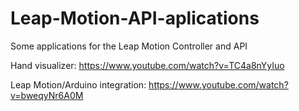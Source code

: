# Leap-Motion-API-aplications
Some applications for the Leap Motion Controller and API

Hand visualizer:
https://www.youtube.com/watch?v=TC4a8nYyIuo

Leap Motion/Arduino integration:
https://www.youtube.com/watch?v=bweqyNr6A0M
